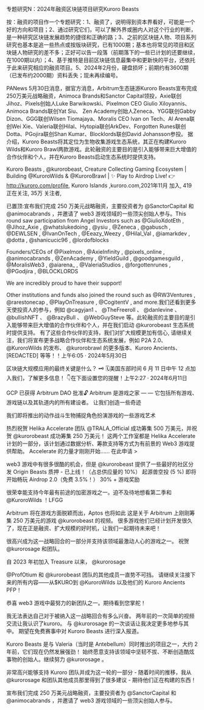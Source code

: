专题研究N：2024年融资区块链项目研究Kuroro Beasts


按：融资的项目作一个专题研究：1、融资了，说明得到资本界看好，可能是一个好的方向和项目；2、通过研究它们，可以了解外界或圈内人对这个行业的判断，是一种研究区块链发展趋势的捷径和正确的路；3、之前的区块链人物、项目系列研究也基本是追一些热点或按版块研究，已有1000期；基本也将常见的项目和区块链人物研究的差不多；正好可以告一段落（前期落下的一些已计划的还要继续，在1000期以内）；4、基于推特是目前区块链信息最集中和更新快的平台，还依托于此来研究相应的融资项目。5、2024年2月份，硬盘损坏；前期约有3600期（已发布约2000期）资料丢失；现未再续编号。

PANews 5月30日消息，据官方消息，Arbitrum生态链游Kuroro Beasts宣布完成250万美元战略融资，Animoca Brands和Sanctor Capital领投，Axie联创Jihoz、Pixels创始人Luke Barwikowski、Pixelmon CEO Giulio Xiloyannis、Animoca Brands联创Yat Siu、 Zen Academy创始人Zeneca、YGG联创Gabby Dizon、GGG联创Wilsen Tiomajaya、Moralis CEO lvan on Tech、Al Arena联创Wei Xie、Valeria联创Hilal、Hytopia联创ArkDev、Forgotten Runes联创Dotta、PGojira联创Shan Kumar、Blocklords联创David Johansson参投。
据介绍，Kuroro Beasts将其定位为生物收集游戏生态系统，其正在构建Kuroro Wilds和Kuroro Brawl两款游戏。此轮融资的主要目的是引入能够带来巨大增值的合作伙伴和个人，并在Kuroro Beasts启动生态系统时提供支持。

Kuroro Beasts
,
@kurorobeast,
Creature Collecting Gaming Ecosystem | Building 
@KuroroWilds
 & 
@KuroroBrawl
 | ✨ Play to Airdrop Live! 👉 http://kuroro.com/profile,
Kuroro Islands ,kuroro.com,2021年11月 加入,
419 正在关注,
35万 关注者,

已置顶:宣布我们完成 250 万美元战略融资，主要投资者为
@SanctorCapital
和
@animocabrands
 ，并邀请了 web3 游戏领域的一些顶尖创始人参与。This round saw participation from Angel Investors such as 
@GiulioXdotEth
, 
@Jihoz_Axie
, 
@whatslukedoing
, 
@ysiu
, 
@Zeneca
, 
@gabusch
, 
@DEWLSEN
, 
@IvanOnTech
, 
@Eeazy_Weezy
, 
@Hilal_Val
, 
@iamarkdev
, 
@dotta
, 
@shanicucic96
, 
@lordofblocks
 

Founders/CEOs of 
@Pixelmon
, 
@AxieInfinity
, 
@pixels_online
, 
@animocabrands
, 
@ZenAcademy
, 
@YieldGuild
, 
@goodgamesguild
, 
@MoralisWeb3
, 
@aiarena_
, 
@ValeriaStudios
, 
@forgottenrunes
, 
@PGodjira
, 
@BLOCKLORDS
 

We are incredibly proud to have their support! 

Other institutions and funds also joined the round such as 
@RW3Ventures
, 
@rarestonecap
, 
@PlayOnTreasure
, 
@CogitentV
, and more.我们还看到更多天使投资人的参与，例如
@cagyjan1
 、 
@TheFreeroll
 、 
@danlevine
 、 
@bullishNFT
 、 
@BrazyBull
 、 
@WebGuySteve
等。此轮融资的主要目的是引入能够带来巨大增值的合作伙伴和个人，并在我们启动
@kurorobeast
生态系统时提供支持。
有了这些合作伙伴的支持，我们对扩大规模更加有信心,
请继续关注，我们将宣布更多战略合作伙伴和生态系统发展，例如 P2A 2.0、 
@KuroroWilds
的发布、 
@kurorobrawl
的更多版本、Kuroro Ancients、[REDACTED] 等等！！上午6:05 · 2024年5月30日

区块链大规模应用的最终关键是什么？ 🗝
🗓️美国东部时间 6 月 11 日中午 12 点加入我们，了解更多信息！
👇在下面设置您的提醒！上午2:27 · 2024年6月11日

GCP 已获得 Arbitrum DAO 批准🔓
Arbitrum 是游戏之家 — — 它包括所有游戏、游戏链以及其轨道内的所有建设者。
让我们创造一些奇迹

我们即将推出的动作战斗生物捕捉角色扮演游戏的一些游戏艺术

热烈祝贺 Helika Accelerate 团队
@TRALA_Official
成功筹集 500 万美元，并祝贺
@kurorobeast
成功筹集 250 万美元！
这两个工作室都是 Helika Accelerate 计划的一部分，该计划通过数据分析、筹款支持等方式为有前景的 Web3 游戏提供帮助。
Accelerate 的力量才刚刚开始......
在此申请 >

web3 游戏中有很多很酷的机会，但是
@kurorobeast
提供了一些最好的社区分发
Origin Beasts 质押 - 已上线！（占总供应量的 10%）
起源兽空投 (5 %)
即将开始畅玩 Airdrop 2.0（免费 3.5%！）
30% + 游戏奖励

很荣幸能支持今年最有前途的加密游戏之一。迫不及待地想看第二季和
@KuroroWilds
 ！LFGG

Arbitrum 将在游戏方面脱颖而出，Aptos 也将如此
这是关于 Arbitrum 上刚刚筹集 250 万美元的游戏
@kurorobeast
的视频。
很多游戏他们已经计划开发很久了，现在正是融资、扩大规模的好时机，让我们一起期待未来吧！

很高兴成为这一战略回合的一部分并支持该领域最激动人心的游戏之一。
祝贺
@kurorosage
和团队。


自 2023 年初加入 Treasure 以来， 
@kurorosage
 
@ProfOtium
和
@kurorobeast
团队的其他成员一直势不可挡。
请继续关注接下来的所有内容——从$KURO到
@KuroroWilds
以及他们的 Kuroro Ancients PFP！

恭喜 web3 游戏中最努力的新团队之一。期待看到您掌舵！

我无法表达自己对于被纳入这一战略回合有多么兴奋。
两年前的一次简单的视频交流让我认识了kuroro。
与
@kurorosage
的一次谈话让我决定更多地参与其中。
期望在免费赛事中对 Kuroro Beasts 进行深入报道。

Kuroro Beasts 是与 Valeria（当时是 Antebellum）同时推出的项目之一，大约 2 年前，它们现在仍然发展强劲！
始终愿意支持该领域中坚韧不拔、不断创造酷炫事物的创始人。继续努力
@kurorosage
 。

非常高兴能够支持 Kuroro 团队并成为这一轮的一部分 - 随着时间的推移，我从
@kurorosage
和团队其他成员那里得到了很多建议 - 期待他们正在构建的东西！

宣布我们完成 250 万美元战略融资，主要投资者为
@SanctorCapital
和
@animocabrands
 ，并邀请了 web3 游戏领域的一些顶尖创始人参与。

